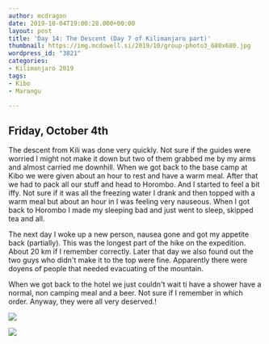 ```yaml
---
author: mcdragon
date: 2019-10-04T19:00:28.000+00:00
layout: post
title: 'Day 14: The Descent (Day 7 of Kilimanjaro part)'
thumbnail: https://img.mcdowell.si/2019/10/group-photo3_680x680.jpg
wordpress_id: "3821"
categories:
- Kilimanjaro 2019
tags:
- Kibo
- Marangu

---
```

## Friday, October 4th

The descent from Kili was done very quickly. Not sure if the guides were worried I might not make it down but two of them grabbed me by my arms and almost carried me downhill. When we got back to the base camp at Kibo we were given about an hour to rest and have a warm meal. After that we had to pack all our stuff and head to Horombo. And I started to feel a bit iffy. Not sure if it was all the freezing water I drank and then topped with a warm meal but about an hour in I was feeling very nauseous. When I got back to Horombo I made my sleeping bad and just went to sleep, skipped tea and all.

The next day I woke up a new person, nausea gone and got my appetite back (partially). This was the longest part of the hike on the expedition. About 20 km if I remember correctly. Later that day we also found out the two guys who didn't make it to the top were fine. Apparently there were doyens of people that needed evacuating of the mountain.

When we got back to the hotel we just couldn't wait ti have a shower have a normal, non camping meal and a beer. Not sure if I remember in which order. Anyway, they were all very deserved.!

[](https://img.mcdowell.si/2019/10/kili-group1.jpg)

![](https://img.mcdowell.si/2019/10/kili-group2.jpg)

![](https://img.mcdowell.si/2019/10/group-photo3.resized.jpg)
